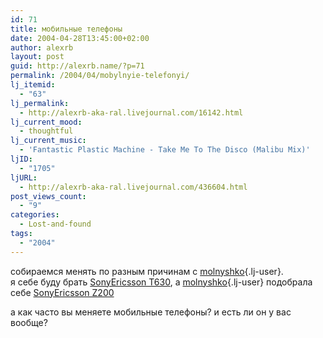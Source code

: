 ```yaml
---
id: 71
title: мобильные телефоны
date: 2004-04-28T13:45:00+02:00
author: alexrb
layout: post
guid: http://alexrb.name/?p=71
permalink: /2004/04/mobylnyie-telefonyi/
lj_itemid:
  - "63"
lj_permalink:
  - http://alexrb-aka-ral.livejournal.com/16142.html
lj_current_mood:
  - thoughtful
lj_current_music:
  - 'Fantastic Plastic Machine - Take Me To The Disco (Malibu Mix)'
ljID:
  - "1705"
ljURL:
  - http://alexrb-aka-ral.livejournal.com/436604.html
post_views_count:
  - "9"
categories:
  - Lost-and-found
tags:
  - "2004"
---
```

собираемся менять по разным причинам с [molnyshko](http://molnyshko.livejournal.com/){.lj-user}.  
я себе буду брать [SonyEricsson T630](http://market.mabila.ua/catalog/sonyericsson/276.art), а [molnyshko](http://molnyshko.livejournal.com/){.lj-user} подобрала себе [SonyEricsson Z200](http://market.mabila.ua/catalog/sonyericsson/278.art)

а как часто вы меняете мобильные телефоны? и есть ли он у вас вообще?